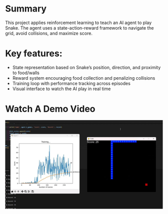 # Summary
This project applies reinforcement learning to teach an AI agent to play Snake. The agent uses a state-action-reward framework to navigate the grid, avoid collisions, and maximize score.

# Key features:
- State representation based on Snake’s position, direction, and proximity to food/walls
- Reward system encouraging food collection and penalizing collisions
- Training loop with performance tracking across episodes
- Visual interface to watch the AI play in real time

# Watch A Demo Video
[![Watch the video](thumbnail.png)](https://youtu.be/cHPOxD0hUVE)

